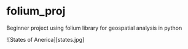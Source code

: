 # folium_proj

Beginner project using folium library for geospatial analysis in python

![States of Anerica][states.jpg]

